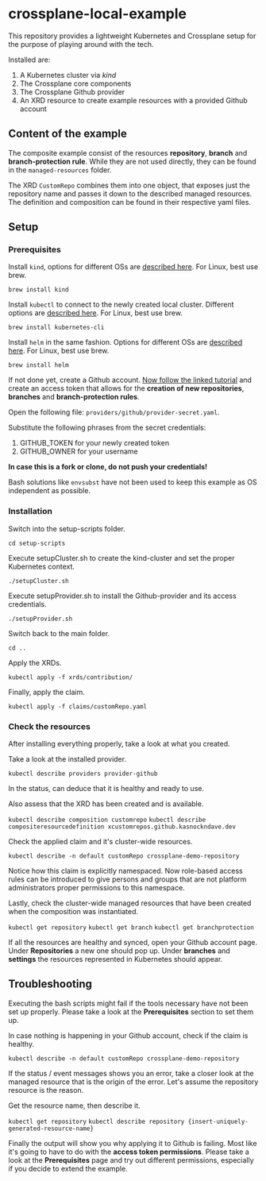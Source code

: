 # crossplane-local-example

This repository provides a lightweight Kubernetes and Crossplane setup for the purpose of playing around with the tech.

Installed are:

1. A Kubernetes cluster via *kind*
2. The Crossplane core components
3. The Crossplane Github provider
4. An XRD resource to create example resources with a provided Github account

## Content of the example

The composite example consist of the resources **repository**, **branch** and **branch-protection rule**.
While they are not used directly, they can be found in the `managed-resources` folder.

The XRD `CustomRepo` combines them into one object, that exposes just the repository name and passes it down to the described managed resources.
The definition and composition can be found in their respective yaml files.

## Setup

### Prerequisites

Install `kind`, options for different OSs are [described here](https://kind.sigs.k8s.io/docs/user/quick-start/#installation).
For Linux, best use brew.

`brew install kind`

Install `kubectl` to connect to the newly created local cluster. Different options are [described here](https://kubernetes.io/docs/tasks/tools/#kubectl).
For Linux, best use brew.

`brew install kubernetes-cli`

Install `helm` in the same fashion. Options for different OSs are [described here](https://helm.sh/docs/intro/install/).
For Linux, best use brew.

`brew install helm`

If not done yet, create a Github account.
[Now follow the linked tutorial](https://docs.github.com/en/authentication/keeping-your-account-and-data-secure/creating-a-personal-access-token) and create an access token 
that allows for the **creation of new repositories**, **branches** and **branch-protection rules**.

Open the following file: `providers/github/provider-secret.yaml`.

Substitute the following phrases from the secret credentials: 

1. GITHUB_TOKEN for your newly created token
2. GITHUB_OWNER for your username

**In case this is a fork or clone, do not push your credentials!**

Bash solutions like `envsubst` have not been used to keep this example as OS independent as possible.

### Installation

Switch into the setup-scripts folder.

`cd setup-scripts`

Execute setupCluster.sh to create the kind-cluster and set the proper Kubernetes context.

`./setupCluster.sh`

Execute setupProvider.sh to install the Github-provider and its access credentials.

`./setupProvider.sh`

Switch back to the main folder.

`cd ..`

Apply the XRDs.

`kubectl apply -f xrds/contribution/`

Finally, apply the claim.

`kubectl apply -f claims/customRepo.yaml`

### Check the resources

After installing everything properly, take a look at what you created.

Take a look at the installed provider.

`kubectl describe providers provider-github`

In the status, can deduce that it is healthy and ready to use.

Also assess that the XRD has been created and is available.

`kubectl describe composition customrepo`
`kubectl describe compositeresourcedefinition xcustomrepos.github.kasnockndave.dev`

Check the applied claim and it's cluster-wide resources.

`kubectl describe -n default customRepo crossplane-demo-repository`

Notice how this claim is explicitly namespaced. 
Now role-based access rules can be introduced to give persons and groups that are not platform administrators proper permissions to this namespace.

Lastly, check the cluster-wide managed resources that have been created when the composition was instantiated.

`kubectl get repository`
`kubectl get branch`
`kubectl get branchprotection`

If all the resources are healthy and synced, open your Github account page.
Under **Repositories** a new one should pop up.
Under **branches** and **settings** the resources represented in Kubernetes should appear.

## Troubleshooting

Executing the bash scripts might fail if the tools necessary have not been set up properly.
Please take a look at the **Prerequisites** section to set them up.

In case nothing is happening in your Github account, check if the claim is healthy.

`kubectl describe -n default customRepo crossplane-demo-repository`

If the status / event messages shows you an error, take a closer look at the managed resource that is the origin of the error.
Let's assume the repository resource is the reason.

Get the resource name, then describe it.

`kubectl get repository`
`kubectl describe repository {insert-uniquely-generated-resource-name}`

Finally the output will show you why applying it to Github is failing. 
Most like it's going to have to do with the **access token permissions**.
Please take a look at the **Prerequisites** page and try out different permissions, especially if you decide to extend the example.

